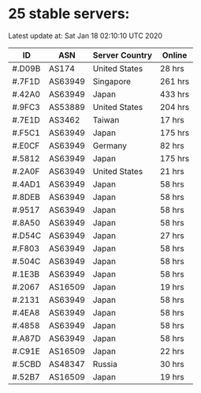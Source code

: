 # 25 stable servers:

Latest update at: Sat Jan 18 02:10:10 UTC 2020

| ID | ASN | Server Country | Online |
| -- | --- | -------------- | ------ |
| #.D09B | AS174 | United States | 28 hrs |
| #.7F1D | AS63949 | Singapore | 261 hrs |
| #.42A0 | AS63949 | Japan | 433 hrs |
| #.9FC3 | AS53889 | United States | 204 hrs |
| #.7E1D | AS3462 | Taiwan | 17 hrs |
| #.F5C1 | AS63949 | Japan | 175 hrs |
| #.E0CF | AS63949 | Germany | 82 hrs |
| #.5812 | AS63949 | Japan | 175 hrs |
| #.2A0F | AS63949 | United States | 21 hrs |
| #.4AD1 | AS63949 | Japan | 58 hrs |
| #.8DEB | AS63949 | Japan | 58 hrs |
| #.9517 | AS63949 | Japan | 58 hrs |
| #.8A50 | AS63949 | Japan | 58 hrs |
| #.D54C | AS63949 | Japan | 27 hrs |
| #.F803 | AS63949 | Japan | 58 hrs |
| #.504C | AS63949 | Japan | 58 hrs |
| #.1E3B | AS63949 | Japan | 58 hrs |
| #.2067 | AS16509 | Japan | 19 hrs |
| #.2131 | AS63949 | Japan | 58 hrs |
| #.4EA8 | AS63949 | Japan | 58 hrs |
| #.4858 | AS63949 | Japan | 58 hrs |
| #.A87D | AS63949 | Japan | 58 hrs |
| #.C91E | AS16509 | Japan | 22 hrs |
| #.5CBD | AS48347 | Russia | 30 hrs |
| #.52B7 | AS16509 | Japan | 19 hrs |

